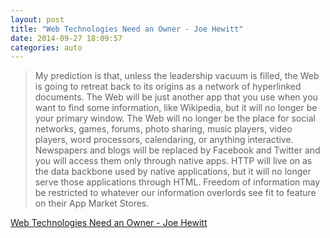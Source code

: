 ```yaml
---
layout: post
title: "Web Technologies Need an Owner - Joe Hewitt"
date: 2014-09-27 18:09:57
categories: auto
---
```


> My prediction is that, unless the leadership vacuum is filled, the Web is going to retreat back to its origins as a network of hyperlinked documents. The Web will be just another app that you use when you want to find some information, like Wikipedia, but it will no longer be your primary window. The Web will no longer be the place for social networks, games, forums, photo sharing, music players, video players, word processors, calendaring, or anything interactive. Newspapers and blogs will be replaced by Facebook and Twitter and you will access them only through native apps. HTTP will live on as the data backbone used by native applications, but it will no longer serve those applications through HTML. Freedom of information may be restricted to whatever our information overlords see fit to feature on their App Market Stores.

 <!-- --> 

[Web Technologies Need an Owner - Joe Hewitt](http://joehewitt.com/2011/09/22/web-technologies-need-an-owner)